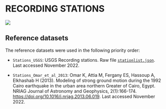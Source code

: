 # RECORDING STATIONS

![](recording_stations.png)


## Reference datasets

The reference datasets were used in the following priority order:

- `Stations_USGS`: USGS Recording stations. Raw file [`stationlist.json`](https://earthquake.usgs.gov/product/shakemap/usp0005f89/atlas/1594166858893/download/stationlist.json). Last accessed November 2022.

- `Stations_Omar_et_al_2013`: Omar K, Attia M, Fergany ES, Hassoup A, Elkhashab H (2013). Modeling of strong ground motion during the 1992 Cairo earthquake in the urban area northern Greater of Cairo, Egypt. NRIAG Journal of Astronomy and Geophysics, 2(1):166-174. https://doi.org/10.1016/j.nrjag.2013.06.019. Last accessed November 2022.